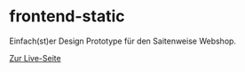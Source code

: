 # frontend-static

Einfach(st)er Design Prototype für den Saitenweise Webshop.

[Zur Live-Seite](https://htwg-in-schneider.github.io/saitenweise-frontend-static/)